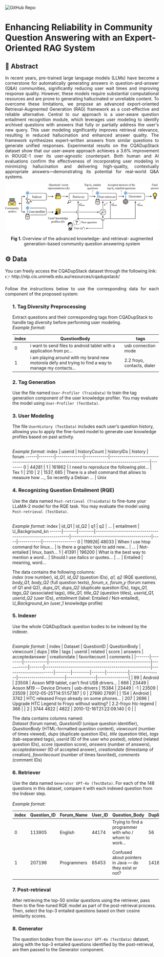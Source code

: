 ![GitHub Repo](https://img.shields.io/badge/Research-Paper-blue)
# **Enhancing Reliability in Community Question Answering with an Expert-Oriented RAG System**
## 📜 Abstract
<p align="justify">
In recent years, pre-trained large language models (LLMs) have become a cornerstone for automatically generating answers in question-and-answer (Q&A) communities, significantly reducing user wait times and improving response quality. However, these models require substantial computational resources and are prone to generating hallucinated or unreliable content. To overcome these limitations, we propose an advanced export-oriented Retrieval-Augmented Generation (RAG) framework as a cost-effective and reliable alternative. Central to our approach is a user-aware question entailment recognition module, which leverages user modeling to identify archived questions with answers that fully or partially address the user's new query. This user modeling significantly improves retrieval relevance, resulting in reduced hallucination and enhanced answer quality. The framework synthesizes expert-written answers from similar questions to generate unified responses. Experimental results on the CQADupStack dataset show that our user-aware approach achieves a 3.6% improvement in ROUGE-1 over its user-agnostic counterpart. Both human and AI evaluations confirm the effectiveness of incorporating user modeling in minimizing hallucination and delivering high-quality, contextually appropriate answers—demonstrating its potential for real-world Q&A systems. 
</p>
<p align="center"><img src="ProposedSystem.jpg" width="700" alt="ProposedFramework"></p>
<p align="center"><b> Fig 1. </b> Overview of the advanced knowledge- and retrieval- augmented generation-based community question answering system </p>

## ⚙️ Data
<p align="justify">
You can freely access the CQADupStack dataset through the following link:<br>
👉 http://nlp.cis.unimelb.edu.au/resources/cqadupstack/ <br><br>
Follow the instructions below to use the corresponding data for each component of the proposed system:<br>
  <ul> <h3> 1. Tag Diversity Preprocessing </h3>
Extract questions and their corresponding tags from CQADupStack to handle tag diversity before performing user modeling.
    <br><i>Example format:</i>
    
index | QuestionBody                                                                                                                   | tags
------|----------------------------------------------------------------------------------------------------------------------------------|----------------------------
0     | i want to send files to android tablet with a application from pc...                                                           | usb connection mode
1     | i am playing around with my brand new motorola defy and trying to find a way to manage my contacts...                          | 2.2 froyo, contacts, dialer
  </ul>
  <ul> <h3> 2. Tag Generation </h3>
Use the file named <code>User-Profiler (TrainData)</code> to train the tag generation component of the user knowledge profiler.
You may evaluate the model using <code>User-Profiler (TestData)</code>.
</ul>
<ul> <h3> 3. User Modeling </h3>
The file <code>UserHistory (TestData)</code> includes each user’s question history, allowing you to apply the fine-tuned model to generate user knowledge profiles based on past activity.

<br><i>Example format:</i>
index | userid | historyCount | historyIDs | history                                                                                       | forum
------|--------|--------------|------------|-----------------------------------------------------------------------------------------------|--------
0     | 44281  | 1            | 161862     | I need to reproduce the following plot...                                                     | Tex
1     | 210    | 2            | 1537, 685  | There is a shell command that allows to measure how ..., So recently a Debian ...             | Unix
</ul>
<ul> <h3> 4. Recognizing Question Entailment (RQE)</h3>
Use the data named <code>Post-retrieval (TrainData)</code> to fine-tune your LLaMA-2 model for the RQE task.
You may evaluate the model using <code>Post-retrieval (TestData)</code>.

<br> <i>Example format:</i>
index | id_Q1 | id_Q2  | q1                                                         | q2                                      | ... | entailment | U_Background_kn
------|-------|--------|-------------------------------------------------------------|-----------------------------------------|-----|------------|-----------------
0     | 119926| 48033  | When I use htop command for linux...                        | Is there a graphic tool to add new...   | ... | Not-entailed | linux, bash...
1     | 41391 | 196200 | What is the best way to mention a word...                   | Should I use italics or quotes...       | ... | Entailed     | meaning, word...

The data contains the following columns: <br>
<i>index</i> (row number), <i>id_Q1, id_Q2</i> (question IDs), <i>q1, q2</i> (RQE questions), <i>body_Q1, body_Q2</i> (full question texts), <i>forum_x, forum_y</i> (forum names of Q1 and Q2), <i>dups_Q1, dups_Q2</i> (duplicate question IDs), <i>tags_Q1, tags_Q2</i> (associated tags), <i>title_Q1, title_Q2</i> (question titles), <i>userid_Q1, userid_Q2</i> (user IDs), <i>entailment</i> (label: Entailed / Not-entailed), <i>U_Background_kn</i> (user_1 knowledge profile)
</ul>
<ul> <h3>5. Indexer</h3>
Use the whole CQADupStack question bodies to be indexed by the indexer.<br>

  <br><i>Example format:</i>
| index | Dataset | QuestionID | QuestionBody                                       | viewcount | dups  | title                                               | tags                   | userid | related | score | answers   | acceptedanswer | creationdate           | favoritecount | comments       |
|-------|---------|------------|----------------------------------------------------|-----------|-------|------------------------------------------------------|------------------------|--------|---------|-------|-----------|----------------|------------------------|---------------|----------------|
| 99    | Android | 23508      | Aoson M19 tablet, can't find USB drivers...       | 666       | 23449 | Aoson M19 -- Device Drivers                          | usb-drivers            | 15384  | 23449   | -1    | 23509     | 23509          | 2012-05-25T14:51:57.187 | 0             | 27690 27691     |
| 154   | Android | 3742       | HTC released Froyo already on some phones...      | 207       | 2696  | Upgrade HTC Legend to Froyo without waiting?        | 2.2-froyo htc-legend   | 366    |         | 2     | 3744 4822 | 4822           | 2010-12-16T21:22:09.140 | 0             |                |


The data contains columns named:<br>
<i>Dataset</i> (forum name), <i>QuestionID</i> (unique question identifier), <i>QuestionBody</i> (HTML-formatted question content), <i>viewcount</i> (number of times viewed), <i>dups</i> (duplicate question IDs), <i>title</i> (question title), <i>tags</i> (tab-separated tags), <i>userid</i> (ID of the user who posted), <i>related</i> (related question IDs), <i>score</i> (question score), <i>answers</i> (number of answers), <i>acceptedanswer</i> (ID of accepted answer), <i>creationdate</i> (timestamp of creation), <i>favoritecount</i> (number of times favorited), <i>comments</i> (comment IDs)

</ul>
<ul> <h3> 6. Retriever </h3>
Use the data named <code>Generator GPT-4o (TestData)</code>. For each of the 148 questions in this dataset, compare it with each indexed question from the Indexer step.<br> 
  <br><i>Example format:</i>
  
| index | Question_ID | Forum_Name  | User_ID | Question_Body                                           | Duplicate_Questions | Tags                          | Accepted_Answer_ID | Accepted_Answer_Body                                                                                                                |
|-------|-------------|-------------|---------|----------------------------------------------------------|---------------------|-------------------------------|--------------------|------------------------------------------------------------------------------------------------------------------------------------|
| 0     | 113905      | English     | 44174   | Trying to find a programmer with who / whom to work...   | 56                  | word-choice grammaticality    | 113906             | "With whom" is correct, but most say: "a programmer that I can collaborate with."                                                 |
| 1     | 207196      | Programmers | 65453   | Confused about pointers in Java — do they exist or not?  | 141834 195337       | java pointers                 | 207225             | Java uses references which are pointer-like, but not in the C/C++ sense. It's a restricted, abstracted implementation detail.     |

</ul>

<ul> <h3> 7. Post-retrieval </h3>
After retrieving the top-50 similar questions using the retriever, pass them to the fine-tuned RQE model as part of the post-retrieval process. Then, select the top-3 entailed questions based on their cosine similarity scores.
</ul>

<ul>  <h3> 8. Generator </h3>
The question bodies from the <code>Generator GPT-4o (TestData)</code> dataset, along with the top-3 entailed questions identified by the post-retrieval, are then passed to the Generator component.
</ul>
